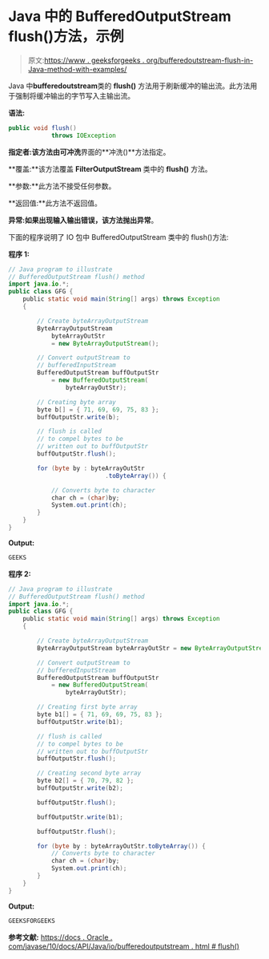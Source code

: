 # Java 中的 BufferedOutputStream flush()方法，示例

> 原文:[https://www . geeksforgeeks . org/bufferedoutstream-flush-in-Java-method-with-examples/](https://www.geeksforgeeks.org/bufferedoutputstream-flush-method-in-java-with-examples/)

Java 中**bufferedoutstream**类的 **flush()** 方法用于刷新缓冲的输出流。此方法用于强制将缓冲输出的字节写入主输出流。

**语法:**

```java
public void flush() 
            throws IOException

```

**指定者:**该方法由**可冲洗**界面的**冲洗()**方法指定。

**覆盖:**该方法覆盖 **FilterOutputStream** 类中的 **flush()** 方法。

**参数:**此方法不接受任何参数。

**返回值:**此方法不返回值。

**异常:**如果出现输入输出错误，该方法抛出**异常**。

下面的程序说明了 IO 包中 BufferedOutputStream 类中的 flush()方法:

**程序 1:**

```java
// Java program to illustrate
// BufferedOutputStream flush() method
import java.io.*;
public class GFG {
    public static void main(String[] args) throws Exception
    {

        // Create byteArrayOutputStream
        ByteArrayOutputStream
            byteArrayOutStr
            = new ByteArrayOutputStream();

        // Convert outputStream to
        // bufferedInputStream
        BufferedOutputStream buffOutputStr
            = new BufferedOutputStream(
                byteArrayOutStr);

        // Creating byte array
        byte b[] = { 71, 69, 69, 75, 83 };
        buffOutputStr.write(b);

        // flush is called
        // to compel bytes to be
        // written out to buffOutputStr
        buffOutputStr.flush();

        for (byte by : byteArrayOutStr
                           .toByteArray()) {

            // Converts byte to character
            char ch = (char)by;
            System.out.print(ch);
        }
    }
}
```

**Output:**

```java
GEEKS

```

**程序 2:**

```java
// Java program to illustrate
// BufferedOutputStream flush() method
import java.io.*;
public class GFG {
    public static void main(String[] args) throws Exception
    {

        // Create byteArrayOutputStream
        ByteArrayOutputStream byteArrayOutStr = new ByteArrayOutputStream();

        // Convert outputStream to
        // bufferedInputStream
        BufferedOutputStream buffOutputStr
            = new BufferedOutputStream(
                byteArrayOutStr);

        // Creating first byte array
        byte b1[] = { 71, 69, 69, 75, 83 };
        buffOutputStr.write(b1);

        // flush is called
        // to compel bytes to be
        // written out to buffOutputStr
        buffOutputStr.flush();

        // Creating second byte array
        byte b2[] = { 70, 79, 82 };
        buffOutputStr.write(b2);

        buffOutputStr.flush();

        buffOutputStr.write(b1);

        buffOutputStr.flush();

        for (byte by : byteArrayOutStr.toByteArray()) {
            // Converts byte to character
            char ch = (char)by;
            System.out.print(ch);
        }
    }
}
```

**Output:**

```java
GEEKSFORGEEKS

```

**参考文献:**
[https://docs . Oracle . com/javase/10/docs/API/Java/io/bufferedoutputstream . html # flush()](https://docs.oracle.com/javase/10/docs/api/java/io/BufferedOutputStream.html#flush())